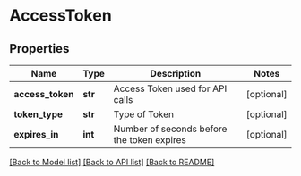 # AccessToken

## Properties
Name | Type | Description | Notes
------------ | ------------- | ------------- | -------------
**access_token** | **str** | Access Token used for API calls | [optional] 
**token_type** | **str** | Type of Token | [optional] 
**expires_in** | **int** | Number of seconds before the token expires | [optional] 

[[Back to Model list]](../README.md#documentation-for-models) [[Back to API list]](../README.md#documentation-for-api-endpoints) [[Back to README]](../README.md)


